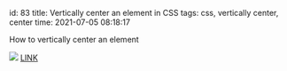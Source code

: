 id: 83
title: Vertically center an element in CSS
tags: css, vertically center, center
time: 2021-07-05 08:18:17

How to vertically center an element

![](http://localhost/bkmks_fotos/pics/89)
[LINK](https://tinyurl.com/yjkk262n)